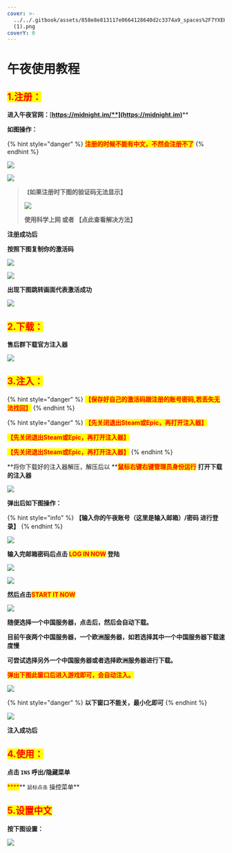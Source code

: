 ```yaml
---
cover: >-
  ../../.gitbook/assets/858e8e813117e0664128640d2c3374a9_spaces%2F7YXEHggLzaiKwZjRSOD4%2Fuploads%2FOshr5ftXsFGrW6uqq5AM%2FQQ%E5%9B%BE%E7%89%8720220414131340_alt=media&token=582a84b5-32ee-497b-b089-0357dcdf2890
  (1).png
coverY: 0
---
```


# 午夜使用教程

## <mark style="color:red;">1.注册：</mark>

**进入午夜官网：**[**https://midnight.im/**](https://midnight.im)****

**如图操作：**

{% hint style="danger" %}
<mark style="color:red;">**注册的时候不能有中文，不然会注册不了**</mark>
{% endhint %}

![](<../../.gitbook/assets/image (10) (1) (1) (1) (1) (1).png>)

![](<../../.gitbook/assets/image (1).png>)

> **`【`如果注册时下图的验证码无法显示】**
>
> ****![](<../../.gitbook/assets/image (5) (1) (1) (1) (1) (1).png>)****
>
> **使用科学上网 或者 【点此查看解决方法】**

**注册成功后**

**按照下图复制你的激活码**

![](<../../.gitbook/assets/image (15) (1) (1) (1) (1) (1) (1) (1) (1) (1).png>)

![](<../../.gitbook/assets/image (13) (1) (1) (1) (1) (1).png>)

**出现下图跳转画面代表激活成功**

![](<../../.gitbook/assets/image (2) (1) (1).png>)

## <mark style="color:red;">**2.下载：**</mark>

**售后群下载官方注入器**

![](<../../.gitbook/assets/image (11) (1) (1) (1) (1).png>)

## <mark style="color:red;">**3.注入：**</mark>

{% hint style="danger" %}
<mark style="color:red;">**【保存好自己的激活码跟注册的账号密码,若丢失无法找回】**</mark>
{% endhint %}

{% hint style="danger" %}
<mark style="color:red;">**【先关闭退出Steam或Epic，再打开注入器】**</mark>

<mark style="color:red;">**【先关闭退出Steam或Epic，再打开注入器】**</mark>

<mark style="color:red;">**【先关闭退出Steam或Epic，再打开注入器】**</mark>
{% endhint %}

**将你下载好的注入器解压，解压后以 **<mark style="color:red;">**鼠标右键右键管理员身份运行**</mark> **打开下载的注入器**

![](<../../.gitbook/assets/image (3) (1) (1) (1).png>)

**弹出后如下图操作：**

{% hint style="info" %}
**【输入你的午夜账号（这里是输入邮箱）/密码 进行登录】**
{% endhint %}

![](<../../.gitbook/assets/image (16) (1) (1) (1) (1) (1) (1) (1) (1).png>)

**输入完邮箱密码后点击 **<mark style="color:red;">**LOG IN NOW**</mark>** 登陆**

![](<../../.gitbook/assets/image (20) (1) (1) (1) (1) (1) (1) (1) (1).png>)

![](<../../.gitbook/assets/image (14) (1) (1) (1) (1) (1) (1) (1).png>)

**然后点击**<mark style="color:red;">**START IT NOW**</mark>

![](<../../.gitbook/assets/image (19) (1) (1) (1) (1) (1) (1) (1) (1).png>)

**随便选择一个中国服务器，点击后，然后会自动下载。**

**目前午夜两个中国服务器，一个欧洲服务器，如若选择其中一个中国服务器下载速度慢**

**可尝试选择另外一个中国服务器或者选择欧洲服务器进行下载。**

<mark style="color:red;">**弹出下图此窗口后进入游戏即可，会自动注入。**</mark>

<mark style="color:red;">****</mark>![](<../../.gitbook/assets/image (12) (1) (1) (1) (1) (1).png>)<mark style="color:red;">****</mark>

{% hint style="danger" %}
**以下窗口不能关，最小化即可**
{% endhint %}

![](<../../.gitbook/assets/image (17) (1) (1) (1) (1) (1) (1) (1) (1).png>)

**注入成功后**

## <mark style="color:red;">**4.使用：**</mark>

**点击 `INS` 呼出/隐藏菜单**

&#x20;<mark style="color:red;">****</mark>** `鼠标点击` 操控菜单**

## <mark style="color:red;">**5.设置中文**</mark>

**按下图设置：**

![](<../../.gitbook/assets/image (9) (1) (1) (1) (1) (1) (1) (1).png>)
